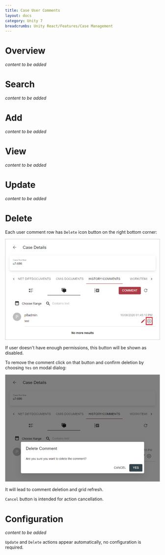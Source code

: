 ```yaml
---
title: Case User Comments
layout: docs
category: Unity 7
breadcrumbs: Unity React/Features/Case Management
---
```

# Overview

*content to be added*

# Search

*content to be added*

# Add

*content to be added*

# View

*content to be added*

# Update

*content to be added*

# Delete

Each user comment row has `Delete` icon button on the right bottom corner:

![Delete comment](case-user-comments/images/delete-comment.png)

If user doesn't have enough permissions, this button will be shown as disabled.

To remove the comment click on that button and confirm deletion by choosing `Yes` on modal dialog:

![Delete comment confirmation](case-user-comments/images/delete-comment-confirmation.png)

It will lead to comment deletion and grid refresh.

`Cancel` button is intended for action cancellation.

# Configuration 

*content to be added*

`Update` and `Delete` actions appear automatically, no configuration is required.